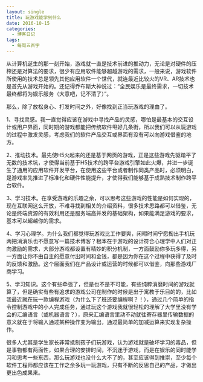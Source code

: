 ```yaml
---
layout: single
title: 玩游戏能学到什么
date: 2016-10-15
categories:
  - 博客日记
tags:
  - 每周五百字
--- 
```

从计算机诞生的那一刻开始，游戏就一直是技术前进的推动力，无论是对硬件的压榨还是对算法的要求，很少有应用软件能够超越游戏的需求，一般来说，游戏软件所使用的技术总是领先其他应用软件一个世代，就连最近比较火的VR、AR技术也是首先从游戏开始的。还记得乔布斯大神说过：“全民娱乐是最终需求，一切技术最终都将为娱乐服务（大意吧，记不清了）”。

那么，除了放松身心、打发时间之外，好像找到正当玩游戏的理由了。

1、寻找灵感。我一直觉得应该在游戏中寻找产品的灵感，哪怕是最基本的交互设计或用户界面，同时期的游戏都能把传统软件甩好几条街，所以我们可以从玩游戏的过程中激发灵感，考虑我们的软件产品交互或界面有没有可以向游戏借鉴的地方。

2、推动技术。最先使H5火起来的还是基于网页的游戏，正是这些游戏先驱踏平了无数的技术坑，才使得当前基于H5技术的跨平台游戏引擎如此火爆，并进一步诞生了通用的应用软件开发平台，在使用这些平台或者制作同类产品时，必须明白，是游戏率先推进了标准化和硬件性能提升，才使得我们能够基于成熟技术制作跨平台软件。

3、学习技术。在享受游戏的乐趣之余，可以思考这些游戏的性能是如何实现的，现在互联网这么开放，不难寻找到相关的介绍资料，很多技术思路都可以借鉴，无论是终端资源的有效利用还是服务端高并发的基础架构，如果能满足游戏的要求，基本可以超越你的需求。

4、学习心理学。为什么我们都觉得玩游戏比工作要爽，闲暇时间宁愿掏出手机玩两把消消乐也不愿意写一篇技术博客？根本在于游戏的设计符合心理学中人们对正向激励的需求，大部分游戏都设置有精妙的积分机制，一方面鼓励你多玩多得，另一方面让你不由自主的愿意付出时间和金钱，都是因为你在这个过程中获得了及时的反馈和激励。这个层面我们在产品设计或运营的时候都可以借鉴，向那些游戏厂商学习。

5、学习知识。这个有些牵强了，但是也不是不可能，有些纯粹消磨时间的游戏就算了，但是确实有些有追求的游戏公司在制作的时候是出于寓教于乐目的的，比如我最近就在玩一款编程游戏（为什么下了班还要编程啊？！），通过几个简单的指令控制游戏中的小人完成任务，通过玩这个游戏我就很轻松的理解了大学里没有学会的汇编语言（或机器语言？），原来汇编语言里动不动就往寄存器里传输数据的意义就在于将输入通过某种操作变为输出，通过最简单的加减运算来实现复杂操作。

很多人尤其是学生家长非常抵制孩子们玩游戏，认为游戏就是破坏学习的毒品，但是事物都有两面性，如果合理的安排时间，不沉迷于游戏，而是在娱乐的同时能学习和思考一些东西，那么玩游戏也没什么大不了的，甚至应该得到推崇，至少每个软件工程师都应该在工作之余多玩一玩游戏，只有不断的反思自己的产品，才做出更出色成果来。

